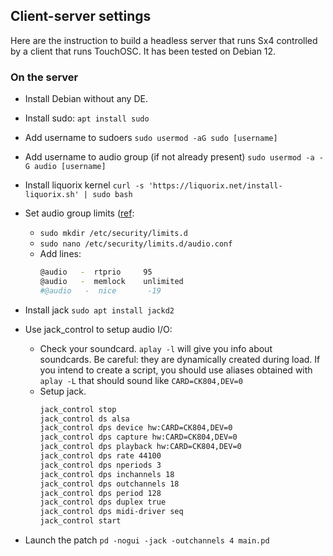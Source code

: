 
## Client-server settings

Here are the instruction to build a headless server that runs Sx4 controlled by a client that runs TouchOSC. It has been tested on Debian 12.

### On the server
* Install Debian without any DE.
* Install sudo: `apt install sudo`
* Add username to sudoers `sudo usermod -aG sudo [username]`
* Add username to audio group (if not already present) `sudo usermod -a -G audio [username]`
* Install liquorix kernel `curl -s 'https://liquorix.net/install-liquorix.sh' | sudo bash`

* Set audio group limits ([ref](http://tedfelix.com/linux/linux-midi.html):
    * `sudo mkdir /etc/security/limits.d`
    * `sudo nano /etc/security/limits.d/audio.conf`
    * Add lines:
      ```bash
      @audio   -  rtprio     95
      @audio   -  memlock    unlimited
      #@audio   -  nice       -19
      ```
* Install jack `sudo apt install jackd2`

* Use jack_control to setup audio I/O:
   * Check your soundcard. `aplay -l` will give you info about soundcards. Be careful: they are dynamically created during load. If you intend to create a script, you should use aliases obtained with `aplay -L` that should sound like `CARD=CK804,DEV=0`
   * Setup jack.
     ```bash
     jack_control stop
     jack_control ds alsa
     jack_control dps device hw:CARD=CK804,DEV=0
     jack_control dps capture hw:CARD=CK804,DEV=0
     jack_control dps playback hw:CARD=CK804,DEV=0
     jack_control dps rate 44100
     jack_control dps nperiods 3
     jack_control dps inchannels 18
     jack_control dps outchannels 18
     jack_control dps period 128
     jack_control dps duplex true
     jack_control dps midi-driver seq
     jack_control start
     ```

* Launch the patch `pd -nogui -jack -outchannels 4 main.pd`
